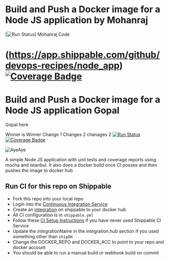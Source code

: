 # Build and Push a Docker image for a Node JS application by Mohanraj
[![Run Status](https://api.shippable.com/projects/5abe655e2003d10700c3cf95/badge?branch=master)]
Mohanraj Code

(https://app.shippable.com/github/devops-recipes/node_app) [![Coverage Badge](https://api.shippable.com/projects/5abe655e2003d10700c3cf95/coverageBadge?branch=master)](https://app.shippable.com/github/devops-recipes/node_app)
=======
# Build and Push a Docker image for a Node JS application Gopal

Gopal here

Winner is Winner
Change 1
Changes 2
chanages 2
[![Run Status](https://api.shippable.com/projects/5abe655e2003d10700c3cf95/badge?branch=master)](https://app.shippable.com/github/devops-recipes/node_app) [![Coverage Badge](https://api.shippable.com/projects/5abe655e2003d10700c3cf95/coverageBadge?branch=master)](https://app.shippable.com/github/devops-recipes/node_app)


![AyeAye](https://github.com/devops-recipes/push-docker-hub/blob/master/public/resources/images/captain.png)

A simple Node JS application with unit tests and coverage reports using mocha 
and istanbul. It also does a docker build once CI posses and then pushes the image
to docker hub

## Run CI for this repo on Shippable
* Fork this repo into your local repo
* Login into the [Continuous Integration Service](wwww.shippable.com) 
* Create an [integration](http://docs.shippable.com/platform/integration/dockerRegistryLogin/) on shippable to your docker hub
* All CI configuration is in `shippable.yml`
* Follow these [CI Setup Instructions](http://docs.shippable.com/ci/runFirstBuild/) if you have never used Shippable CI Service
* Update the integrationName in the integration.hub section if you used something other than `shipDH`
* Change the DOCKER_REPO and DOCKER_ACC to point to your repo and docker account
* You should be able to run a manual build or webhook build on commit
